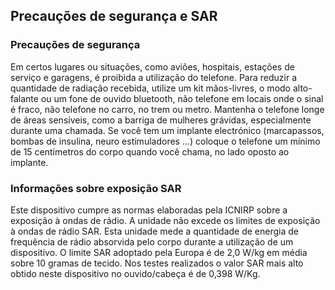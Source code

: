 ## Precauções de segurança e SAR

### Precauções de segurança
Em certos lugares ou situações, como aviões, hospitais, estações de serviço e garagens, é proibida a utilização do telefone.
Para reduzir a quantidade de radiação recebida, utilize um kit mãos-livres, o modo alto-falante ou um fone de ouvido bluetooth, não telefone em locais onde o sinal é fraco, não telefone no carro, no trem ou metro. Mantenha o telefone longe de áreas sensíveis, como a barriga de mulheres grávidas, especialmente durante uma chamada. Se você tem um implante electrónico (marcapassos, bombas de insulina, neuro estimuladores ...) coloque o telefone um mínimo de 15 centímetros do corpo quando você chama, no lado oposto ao implante.

### Informações sobre exposição SAR
Este dispositivo cumpre as normas elaboradas pela ICNIRP sobre a exposição à ondas de rádio. A unidade não excede os limites de exposição à ondas de rádio SAR. Esta unidade mede a quantidade de energia de frequência de rádio absorvida pelo corpo durante a utilização de um dispositivo. O limite SAR adoptado pela Europa é de 2,0 W/kg em média sobre 10 gramas de tecido. Nos testes realizados o valor SAR mais alto obtido neste dispositivo no ouvido/cabeça é de 0,398 W/Kg.

